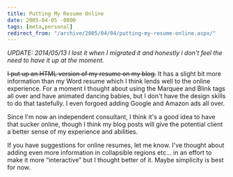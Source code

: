 ```yaml
---
title: Putting My Resume Online
date: 2005-04-05 -0800
tags: [meta,personal]
redirect_from: "/archive/2005/04/04/putting-my-resume-online.aspx/"
---
```


_UPDATE: 2014/05/13 I lost it when I migrated it and honestly i don't feel
the need to have it up at the moment._

<strike>I put up an HTML version of my
resume on my blog.</strike>
It has a slight bit more information than my Word resume which I think
lends well to the online experience. For a moment I thought about using
the Marquee and Blink tags all over and have animated dancing babies,
but I don't have the design skills to do that tastefully. I even forgoed
adding Google and Amazon ads all over.

Since I'm now an independent consultant, I think it's a good idea to
have that sucker online, though I think my blog posts will give the
potential client a better sense of my experience and abilities.

If you have suggestions for online resumes, let me know. I've thought
about adding even more information in collapsible regions etc... in an
effort to make it more “interactive” but I thought better of it. Maybe
simplicity is best for now.

